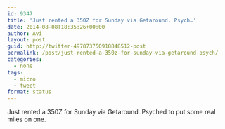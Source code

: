 ```yaml
---
id: 9347
title: 'Just rented a 350Z for Sunday via Getaround. Psych…'
date: 2014-08-08T18:35:26+00:00
author: Avi
layout: post
guid: http://twitter-497873750918848512-post
permalink: /post/just-rented-a-350z-for-sunday-via-getaround-psych/
categories:
  - none
tags:
  - micro
  - tweet
format: status
---
```

Just rented a 350Z for Sunday via Getaround. Psyched to put some real miles on one.